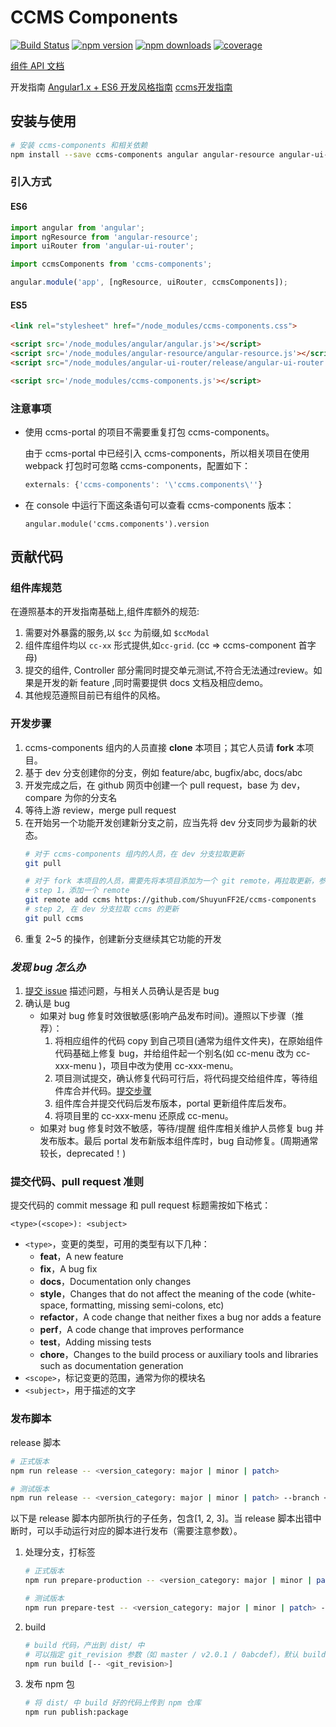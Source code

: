 # CCMS Components
[![Build Status](https://img.shields.io/travis/ShuyunFF2E/ccms-components/master.svg?style=flat-square)](https://travis-ci.org/ShuyunFF2E/ccms-components) 
[![npm version](https://img.shields.io/npm/v/ccms-components.svg?style=flat-square)](https://www.npmjs.com/package/ccms-components)
[![npm downloads](https://img.shields.io/npm/dt/ccms-components.svg?style=flat-square)](https://www.npmjs.com/package/ccms-components)
[![coverage](https://img.shields.io/codecov/c/github/ShuyunFF2E/ccms-components/dev.svg?style=flat-square)](https://www.npmjs.com/package/ccms-components)

[组件 API 文档](http://shuyunff2e.github.io/ccms-components/components/)

开发指南 [Angular1.x + ES6 开发风格指南](https://github.com/kuitos/kuitos.github.io/issues/34) [ccms开发指南](https://github.com/ShuyunFF2E/ccms-angular-styleguide)

## 安装与使用

```bash
# 安装 ccms-components 和相关依赖
npm install --save ccms-components angular angular-resource angular-ui-router
```

### 引入方式

#### ES6
```js
import angular from 'angular';
import ngResource from 'angular-resource';
import uiRouter from 'angular-ui-router';

import ccmsComponents from 'ccms-components';

angular.module('app', [ngResource, uiRouter, ccmsComponents]);
```

#### ES5
```html
<link rel="stylesheet" href="/node_modules/ccms-components.css">

<script src='/node_modules/angular/angular.js'></script>
<script src='/node_modules/angular-resource/angular-resource.js'></script>
<script src="/node_modules/angular-ui-router/release/angular-ui-router.js"></script>

<script src='/node_modules/ccms-components.js'></script>
```

### 注意事项

* 使用 ccms-portal 的项目不需要重复打包 ccms-components。

  由于 ccms-portal 中已经引入 ccms-components，所以相关项目在使用 webpack 打包时可忽略 ccms-components，配置如下：

  ```js
  externals: {'ccms-components': '\'ccms.components\''}
  ```

* 在 console 中运行下面这条语句可以查看 ccms-components 版本：

  ```
  angular.module('ccms.components').version
  ```

## 贡献代码

### 组件库规范
在遵照基本的开发指南基础上,组件库额外的规范:

1. 需要对外暴露的服务,以 `$cc` 为前缀,如 `$ccModal`
2. 组件库组件均以 `cc-xx` 形式提供,如`cc-grid`. (cc => ccms-component 首字母)
3. 提交的组件, Controller 部分需同时提交单元测试,不符合无法通过review。如果是开发的新 feature ,同时需要提供 docs 文档及相应demo。
4. 其他规范遵照目前已有组件的风格。

### 开发步骤

1. ccms-components 组内的人员直接 **clone** 本项目；其它人员请 **fork** 本项目。
2. 基于 dev 分支创建你的分支，例如 feature/abc, bugfix/abc, docs/abc
3. 开发完成之后，在 github 网页中创建一个 pull request，base 为 dev，compare 为你的分支名
4. 等待上游 review，merge pull request
5. 在开始另一个功能开发创建新分支之前，应当先将 dev 分支同步为最新的状态。
	```bash
	# 对于 ccms-components 组内的人员，在 dev 分支拉取更新
	git pull

	# 对于 fork 本项目的人员，需要先将本项目添加为一个 git remote，再拉取更新，参考以下操作
	# step 1，添加一个 remote
	git remote add ccms https://github.com/ShuyunFF2E/ccms-components
	# step 2, 在 dev 分支拉取 ccms 的更新
	git pull ccms
	```
6. 重复 2~5 的操作，创建新分支继续其它功能的开发

### *发现 bug 怎么办*

1. [提交 issue](https://github.com/ShuyunFF2E/ccms-components/issues/new) 描述问题，与相关人员确认是否是 bug
2. 确认是 bug
   * 如果对 bug 修复时效很敏感(影响产品发布时间)。遵照以下步骤（推荐）：
     1. 将相应组件的代码 copy 到自己项目(通常为组件文件夹)，在原始组件代码基础上修复 bug，并给组件起一个别名(如 cc-menu 改为 cc-xxx-menu )，项目中改为使用 cc-xxx-menu。
     2. 项目测试提交，确认修复代码可行后，将代码提交给组件库，等待组件库合并代码。[提交步骤](ccms-components#开发步骤)
     3. 组件库合并提交代码后发布版本，portal 更新组件库后发布。
     4. 将项目里的 cc-xxx-menu 还原成 cc-menu。
   * 如果对 bug 修复时效不敏感，等待/提醒 组件库相关维护人员修复 bug 并发布版本。最后 portal 发布新版本组件库时，bug 自动修复。(周期通常较长，deprecated！)

### 提交代码、pull request 准则

提交代码的 commit message 和 pull request 标题需按如下格式：

```
<type>(<scope>): <subject>
```

* `<type>`，变更的类型，可用的类型有以下几种：
	- **feat**，A new feature
	- **fix**，A bug fix
	- **docs**，Documentation only changes
	- **style**，Changes that do not affect the meaning of the code (white-space, formatting, missing semi-colons, etc)
	- **refactor**，A code change that neither fixes a bug nor adds a feature
	- **perf**，A code change that improves performance
	- **test**，Adding missing tests
	- **chore**，Changes to the build process or auxiliary tools and libraries such as documentation generation
* `<scope>`，标记变更的范围，通常为你的模块名
* `<subject>`，用于描述的文字

### 发布脚本

release 脚本

```bash
# 正式版本
npm run release -- <version_category: major | minor | patch>

# 测试版本
npm run release -- <version_category: major | minor | patch> --branch <branch_name>
```

以下是 release 脚本内部所执行的子任务，包含[1, 2, 3]。当 release 脚本出错中断时，可以手动运行对应的脚本进行发布（需要注意参数）。

1. 处理分支，打标签

   ```bash
   # 正式版本
   npm run prepare-production -- <version_category: major | minor | patch>

   # 测试版本
   npm run prepare-test -- <version_category: major | minor | patch> --branch <branch_name>
   ```

2. build

   ```bash
   # build 代码，产出到 dist/ 中
   # 可以指定 git_revision 参数（如 master / v2.0.1 / 0abcdef），默认 build 当前 working tree 代码
   npm run build [-- <git_revision>]
   ```

3. 发布 npm 包

   ```bash
   # 将 dist/ 中 build 好的代码上传到 npm 仓库
   npm run publish:package
   ```
